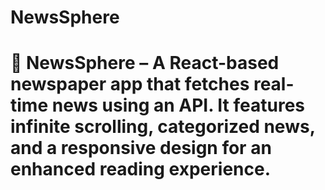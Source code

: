 
# NewsSphere
📰 NewsSphere – A React-based newspaper app that fetches real-time news using an API. It features infinite scrolling, categorized news, and a responsive design for an enhanced reading experience.
=======



